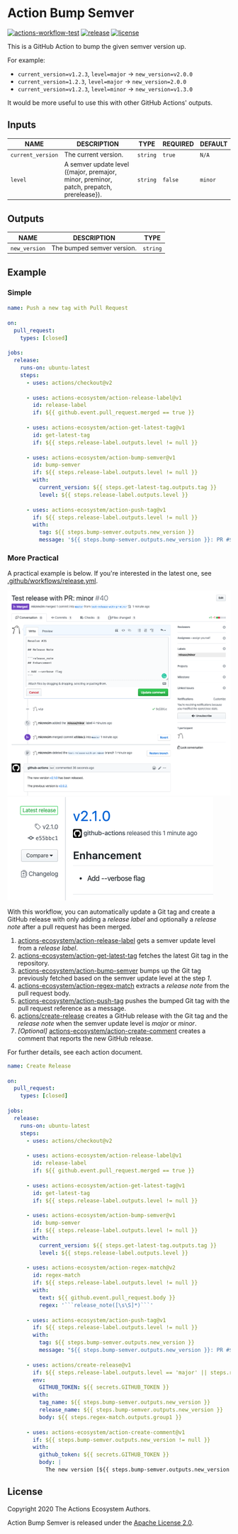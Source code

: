 # Action Bump Semver

[![actions-workflow-test][actions-workflow-test-badge]][actions-workflow-test]
[![release][release-badge]][release]
[![license][license-badge]][license]

This is a GitHub Action to bump the given semver version up.

For example:

- `current_version=v1.2.3`, `level=major` -> `new_version=v2.0.0`
- `current_version=1.2.3`, `level=major` -> `new_version=2.0.0`
- `current_version=v1.2.3`, `level=minor` -> `new_version=v1.3.0`

It would be more useful to use this with other GitHub Actions' outputs.

## Inputs

|       NAME        |                                       DESCRIPTION                                        |   TYPE   | REQUIRED | DEFAULT |
|-------------------|------------------------------------------------------------------------------------------|----------|----------|---------|
| `current_version` | The current version.                                                                     | `string` | `true`   | `N/A`   |
| `level`           | A semver update level ({major, premajor, minor, preminor, patch, prepatch, prerelease}). | `string` | `false`  | `minor` |

## Outputs

|     NAME      |        DESCRIPTION         |   TYPE   |
|---------------|----------------------------|----------|
| `new_version` | The bumped semver version. | `string` |

## Example

### Simple

```yaml
name: Push a new tag with Pull Request

on:
  pull_request:
    types: [closed]

jobs:
  release:
    runs-on: ubuntu-latest
    steps:
      - uses: actions/checkout@v2

      - uses: actions-ecosystem/action-release-label@v1
        id: release-label
        if: ${{ github.event.pull_request.merged == true }}

      - uses: actions-ecosystem/action-get-latest-tag@v1
        id: get-latest-tag
        if: ${{ steps.release-label.outputs.level != null }}

      - uses: actions-ecosystem/action-bump-semver@v1
        id: bump-semver
        if: ${{ steps.release-label.outputs.level != null }}
        with:
          current_version: ${{ steps.get-latest-tag.outputs.tag }}
          level: ${{ steps.release-label.outputs.level }}

      - uses: actions-ecosystem/action-push-tag@v1
        if: ${{ steps.release-label.outputs.level != null }}
        with:
          tag: ${{ steps.bump-semver.outputs.new_version }}
          message: '${{ steps.bump-semver.outputs.new_version }}: PR #${{ github.event.pull_request.number }} ${{ github.event.pull_request.title }}'
```

### More Practical

A practical example is below. If you're interested in the latest one, see [.github/workflows/release.yml](.github/workflows/release.yml).

![screenshot](./docs/assets/screenshot-example-pull-request.png)
![screenshot](./docs/assets/screenshot-example-release.png)

With this workflow, you can automatically update a Git tag and create a GitHub release with only adding a *release label* and optionally a *release note* after a pull request has been merged.

1. [actions-ecosystem/action-release-label](https://github.com/actions-ecosystem/action-release-label) gets a semver update level from a *release label*.
2. [actions-ecosystem/action-get-latest-tag](https://github.com/actions-ecosystem/action-get-latest-tag) fetches the latest Git tag in the repository.
3. [actions-ecosystem/action-bump-semver](https://github.com/actions-ecosystem/action-bump-semver) bumps up the Git tag previously fetched based on the semver update level at the step *1*.
4. [actions-ecosystem/action-regex-match](https://github.com/actions-ecosystem/action-regex-match) extracts a *release note* from the pull request body.
5. [actions-ecosystem/action-push-tag](https://github.com/actions-ecosystem/action-push-tag) pushes the bumped Git tag with the pull request reference as a message.
6. [actions/create-release](https://github.com/actions/create-release) creates a GitHub release with the Git tag and the *release note* when the semver update level is *major* or *minor*.
7. *[Optional]* [actions-ecosystem/action-create-comment](https://github.com/actions-ecosystem/action-create-comment) creates a comment that reports the new GitHub release.

For further details, see each action document.

```yaml
name: Create Release

on:
  pull_request:
    types: [closed]

jobs:
  release:
    runs-on: ubuntu-latest
    steps:
      - uses: actions/checkout@v2

      - uses: actions-ecosystem/action-release-label@v1
        id: release-label
        if: ${{ github.event.pull_request.merged == true }}

      - uses: actions-ecosystem/action-get-latest-tag@v1
        id: get-latest-tag
        if: ${{ steps.release-label.outputs.level != null }}

      - uses: actions-ecosystem/action-bump-semver@v1
        id: bump-semver
        if: ${{ steps.release-label.outputs.level != null }}
        with:
          current_version: ${{ steps.get-latest-tag.outputs.tag }}
          level: ${{ steps.release-label.outputs.level }}

      - uses: actions-ecosystem/action-regex-match@v2
        id: regex-match
        if: ${{ steps.release-label.outputs.level != null }}
        with:
          text: ${{ github.event.pull_request.body }}
          regex: '```release_note([\s\S]*)```'

      - uses: actions-ecosystem/action-push-tag@v1
        if: ${{ steps.release-label.outputs.level != null }}
        with:
          tag: ${{ steps.bump-semver.outputs.new_version }}
          message: "${{ steps.bump-semver.outputs.new_version }}: PR #${{ github.event.pull_request.number }} ${{ github.event.pull_request.title }}"

      - uses: actions/create-release@v1
        if: ${{ steps.release-label.outputs.level == 'major' || steps.release-label.outputs.level == 'minor' }}
        env:
          GITHUB_TOKEN: ${{ secrets.GITHUB_TOKEN }}
        with:
          tag_name: ${{ steps.bump-semver.outputs.new_version }}
          release_name: ${{ steps.bump-semver.outputs.new_version }}
          body: ${{ steps.regex-match.outputs.group1 }}

      - uses: actions-ecosystem/action-create-comment@v1
        if: ${{ steps.bump-semver.outputs.new_version != null }}
        with:
          github_token: ${{ secrets.GITHUB_TOKEN }}
          body: |
            The new version [${{ steps.bump-semver.outputs.new_version }}](https://github.com/${{ github.repository }}/releases/tag/${{ steps.bump-semver.outputs.new_version }}) has been released.
```

## License

Copyright 2020 The Actions Ecosystem Authors.

Action Bump Semver is released under the [Apache License 2.0](./LICENSE).

<!-- badge links -->

[actions-workflow-test]: https://github.com/actions-ecosystem/action-bump-semver/actions?query=workflow%3ATest
[actions-workflow-test-badge]: https://img.shields.io/github/workflow/status/actions-ecosystem/action-bump-semver/Test?label=Test&style=for-the-badge&logo=github

[release]: https://github.com/actions-ecosystem/action-bump-semver/releases
[release-badge]: https://img.shields.io/github/v/release/actions-ecosystem/action-bump-semver?style=for-the-badge&logo=github

[license]: LICENSE
[license-badge]: https://img.shields.io/github/license/actions-ecosystem/action-bump-semver?style=for-the-badge

